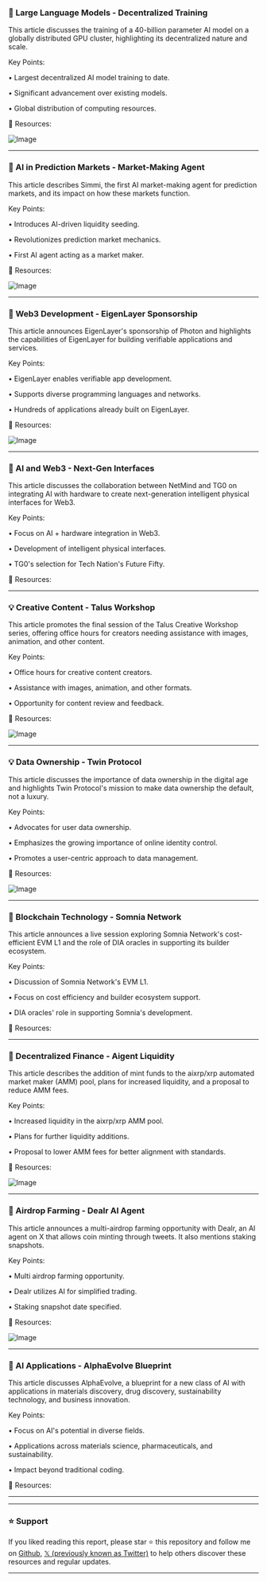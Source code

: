 ### 🤖 Large Language Models - Decentralized Training

This article discusses the training of a 40-billion parameter AI model on a globally distributed GPU cluster, highlighting its decentralized nature and scale.

Key Points:

• Largest decentralized AI model training to date.


• Significant advancement over existing models.


• Global distribution of computing resources.


🔗 Resources:

![Image](https://pbs.twimg.com/media/Gq7on-fXUAAxBwK?format=jpg&name=small)

---

### 🤖 AI in Prediction Markets - Market-Making Agent

This article describes Simmi, the first AI market-making agent for prediction markets, and its impact on how these markets function.

Key Points:

• Introduces AI-driven liquidity seeding.


• Revolutionizes prediction market mechanics.


• First AI agent acting as a market maker.


🔗 Resources:

![Image](https://pbs.twimg.com/media/Gq6OlajWMAEwiY0?format=jpg&name=small)

---

### 🚀 Web3 Development - EigenLayer Sponsorship

This article announces EigenLayer's sponsorship of Photon and highlights the capabilities of EigenLayer for building verifiable applications and services.

Key Points:

• EigenLayer enables verifiable app development.


• Supports diverse programming languages and networks.


• Hundreds of applications already built on EigenLayer.


🔗 Resources:

![Image](https://pbs.twimg.com/media/GrAOTBqWAAonta8?format=png&name=small)

---

### 🤖 AI and Web3 - Next-Gen Interfaces

This article discusses the collaboration between NetMind and TG0 on integrating AI with hardware to create next-generation intelligent physical interfaces for Web3.

Key Points:

• Focus on AI + hardware integration in Web3.


• Development of intelligent physical interfaces.


• TG0's selection for Tech Nation's Future Fifty.


🔗 Resources:


---

### 💡 Creative Content - Talus Workshop

This article promotes the final session of the Talus Creative Workshop series, offering office hours for creators needing assistance with images, animation, and other content.

Key Points:

• Office hours for creative content creators.


• Assistance with images, animation, and other formats.


• Opportunity for content review and feedback.


🔗 Resources:

![Image](https://pbs.twimg.com/amplify_video_thumb/1923065821577752577/img/ZYCen3yglJDamkDk.jpg)

---

### 💡 Data Ownership - Twin Protocol

This article discusses the importance of data ownership in the digital age and highlights Twin Protocol's mission to make data ownership the default, not a luxury.

Key Points:

• Advocates for user data ownership.


• Emphasizes the growing importance of online identity control.


• Promotes a user-centric approach to data management.


🔗 Resources:

![Image](https://pbs.twimg.com/media/GrAEMn8WkAAy28D?format=jpg&name=small)

---

### 🤖 Blockchain Technology - Somnia Network

This article announces a live session exploring Somnia Network's cost-efficient EVM L1 and the role of DIA oracles in supporting its builder ecosystem.

Key Points:

• Discussion of Somnia Network's EVM L1.


• Focus on cost efficiency and builder ecosystem support.


• DIA oracles' role in supporting Somnia's development.


🔗 Resources:


---

### 🤖 Decentralized Finance - Aigent Liquidity

This article describes the addition of mint funds to the aixrp/xrp automated market maker (AMM) pool, plans for increased liquidity, and a proposal to reduce AMM fees.

Key Points:

• Increased liquidity in the aixrp/xrp AMM pool.


• Plans for further liquidity additions.


• Proposal to lower AMM fees for better alignment with standards.


🔗 Resources:

![Image](https://pbs.twimg.com/media/Gq_mwMXWkAASEnN?format=jpg&name=small)

---

### 🚀 Airdrop Farming - Dealr AI Agent

This article announces a multi-airdrop farming opportunity with Dealr, an AI agent on X that allows coin minting through tweets.  It also mentions staking snapshots.

Key Points:

• Multi airdrop farming opportunity.


• Dealr utilizes AI for simplified trading.


• Staking snapshot date specified.


🔗 Resources:

![Image](https://pbs.twimg.com/media/Gq_cqqZWEAALM7X?format=jpg&name=small)

---

### 🤖 AI Applications - AlphaEvolve Blueprint

This article discusses AlphaEvolve, a blueprint for a new class of AI with applications in materials discovery, drug discovery, sustainability technology, and business innovation.

Key Points:

• Focus on AI's potential in diverse fields.


• Applications across materials science, pharmaceuticals, and sustainability.


• Impact beyond traditional coding.


🔗 Resources:

---


---

### ⭐️ Support

If you liked reading this report, please star ⭐️ this repository and follow me on [Github](https://github.com/Drix10), [𝕏 (previously known as Twitter)](https://x.com/DRIX_10_) to help others discover these resources and regular updates.

---